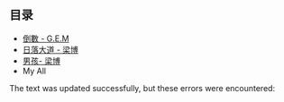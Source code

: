 ## 目录

-   [倒數 - G.E.M](https://github.com/yanyue404/blog/issues/175#issuecomment-679521637)
-   [日落大道 - 梁博](https://github.com/yanyue404/blog/issues/175#issuecomment-679748207)
-   [男孩- 梁博](https://github.com/yanyue404/blog/issues/175#issuecomment-679926084)
-   My All

The text was updated successfully, but these errors were encountered: